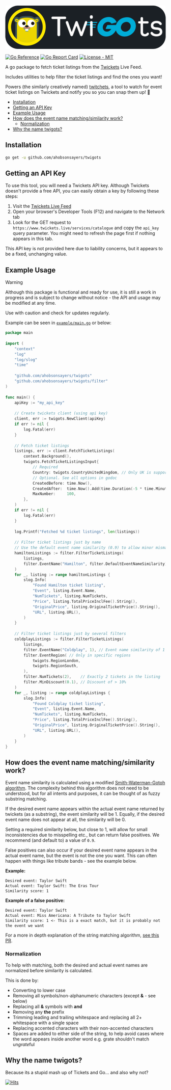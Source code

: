 ![twigots](assets/twigots.png)

[![Go Reference](https://pkg.go.dev/badge/github.com/ahobsonsayers/twigots.svg)](https://pkg.go.dev/github.com/ahobsonsayers/twigots)
[![Go Report
Card](https://goreportcard.com/badge/github.com/ahobsonsayers/twigots)](https://goreportcard.com/report/github.com/ahobsonsayers/twigots)
[![License - MIT](https://img.shields.io/badge/License-MIT-9C27B0)](LICENSE)

A go package to fetch ticket listings from the [Twickets](https://www.twickets.live) Live Feed.

Includes utilities to help filter the ticket listings and find the ones you want!

Powers (the similarly creatively named)
[twitchets](https://github.com/ahobsonsayers/twitchets), a tool to watch for event ticket listings on Twickets and notify you so you can snap them up! 🫰

- [Installation](#installation)
- [Getting an API Key](#getting-an-api-key)
- [Example Usage](#example-usage)
- [How does the event name matching/similarity work?](#how-does-the-event-name-matchingsimilarity-work)
	- [Normalization](#normalization)
- [Why the name twigots?](#why-the-name-twigots)

## Installation

```bash
go get -u github.com/ahobsonsayers/twigots
```

## Getting an API Key

To use this tool, you will need a Twickets API key. Although Twickets doesn't provide a free API, you can easily obtain a key by following these steps:

1.  Visit the [Twickets Live Feed](https://www.twickets.live/app/catalog/browse)
2.  Open your browser's Developer Tools (F12) and navigate to the Network tab
3.  Look for the GET request to `https://www.twickets.live/services/catalogue` and copy the `api_key` query parameter. You might need to refresh the page first if nothing appears in this tab.

This API key is not provided here due to liability concerns, but it appears to be a fixed, unchanging value.

## Example Usage

> [!Warning]
> Although this package is functional and ready for use, it is still a work in progress and is subject to change without notice - the API and usage may be modified at any time.
>
> Use with caution and check for updates regularly.

Example can be seen in [`example/main.go`](example/main.go) or below:

```go
package main

import (
	"context"
	"log"
	"log/slog"
	"time"

	"github.com/ahobsonsayers/twigots"
	"github.com/ahobsonsayers/twigots/filter"
)

func main() {
	apiKey := "my_api_key"

	// Create twickets client (using api key)
	client, err := twigots.NewClient(apiKey)
	if err != nil {
		log.Fatal(err)
	}

	// Fetch ticket listings
	listings, err := client.FetchTicketListings(
		context.Background(),
		twigots.FetchTicketListingsInput{
			// Required
			Country: twigots.CountryUnitedKingdom, // Only UK is supported at the moment
			// Optional. See all options in godoc
			CreatedBefore: time.Now(),
			CreatedAfter:  time.Now().Add(time.Duration(-5 * time.Minute)), // 5 mins ago
			MaxNumber:     100,
		},
	)
	if err != nil {
		log.Fatal(err)
	}

	log.Printf("Fetched %d ticket listings", len(listings))

	// Filter ticket listings just by name
	// Use the default event name similarity (0.9) to allow minor mismatches
	hamiltonListings := filter.FilterTicketListings(
		listings,
		filter.EventName("Hamilton", filter.DefaultEventNameSimilarity),
	)
	for _, listing := range hamiltonListings {
		slog.Info(
			"Found Hamilton ticket listing",
			"Event", listing.Event.Name,
			"NumTickets", listing.NumTickets,
			"Price", listing.TotalPriceInclFee().String(),
			"OriginalPrice", listing.OriginalTicketPrice().String(),
			"URL", listing.URL(),
		)
	}

	// Filter ticket listings just by several filters
	coldplayListings := filter.FilterTicketListings(
		listings,
		filter.EventName("Coldplay", 1), // Event name similarity of 1 - exact match only
		filter.EventRegion( // Only in specific regions
			twigots.RegionLondon,
			twigots.RegionSouth,
		),
		filter.NumTickets(2),    // Exactly 2 tickets in the listing
		filter.MinDiscount(0.1), // Discount of > 10%
	)
	for _, listing := range coldplayListings {
		slog.Info(
			"Found Coldplay ticket listing",
			"Event", listing.Event.Name,
			"NumTickets", listing.NumTickets,
			"Price", listing.TotalPriceInclFee().String(),
			"OriginalPrice", listing.OriginalTicketPrice().String(),
			"URL", listing.URL(),
		)
	}
}
```

## How does the event name matching/similarity work?

Event name similarity is calculated using a modified [Smith-Waterman-Gotoh algorithm](https://en.wikipedia.org/wiki/Smith%E2%80%93Waterman_algorithm). The complexity behind this algorithm does not need to be understood, but for all intents and purposes, it can be thought of as fuzzy substring matching.

If the desired event name appears within the actual event name returned by twickets (as a substring), the event similarity will be 1. Equally, if the desired event name does not appear at all, the similarity will be 0.

Setting a required similarity below, but close to 1, will allow for small inconsistencies due to misspelling etc., but can return false positives. We recommend (and default to) a value of `0.9`.

False positives can also occur if your desired event name appears in the actual event name, but the event is not the one you want. This can often happen with things like tribute bands - see the example below.

**Example:**

```
Desired event: Taylor Swift
Actual event: Taylor Swift: The Eras Tour
Similarity score: 1
```

**Example of a false positive:**

```
Desired event: Taylor Swift
Actual event: Miss Americana: A Tribute to Taylor Swift
Similarity score: 1 <- This is a exact match, but it is probably not the event we want
```

For a more in depth explanation of the string matching algorithm, [see this PR](https://github.com/ahobsonsayers/twigots/pull/2).

### Normalization

To help with matching, both the desired and actual event names are normalized before similarity is calculated.

This is done by:

- Converting to lower case
- Removing all symbols/non-alphanumeric characters (except **&** - see below)
- Replacing all **&** symbols with **and**
- Removing any **the** prefix
- Trimming leading and trailing whitespace and replacing all 2+ whitespace with a single space
- Replacing accented characters with their non-accented characters
- Spaces are added to either side of the string, to help avoid cases where the word appears inside another word e.g. grate shouldn't match un*grate*ful

## Why the name twigots?

Because its a stupid mash up of Tickets and Go... and also why not?

[![Hits](https://hits.sh/github.com/ahobsonsayers/twigots.svg?view=today-total&label=Visitors%20Day%20%2F%20Total)](https://hits.sh/github.com/ahobsonsayers/twigots/)
